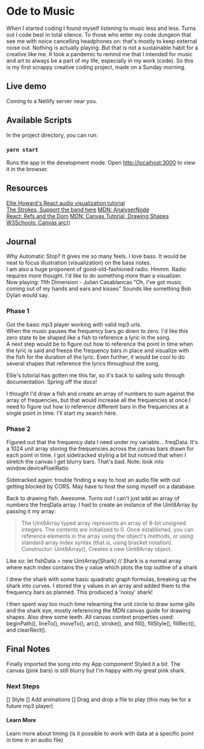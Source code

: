 # Ode to Music

When I started coding I found myself listening to music less and less. Turns out I code best in total silence. To those who enter my code dungeon that see me with noice cancelling headphones on: that's mostly to keep external noise out. Nothing is actually playing. But that is not a sustainable habit for a creative like me. It took a pandemic to remind me that I intended for music and art to always be a part of my life, especially in my work (code). So this is my first scrappy creative coding project, made on a  Sunday morning.

## Live demo

Coming to a Netlify server near you.

## Available Scripts

In the project directory, you can run:

### `yarn start`

Runs the app in the development mode.
Open [http://localhost:3000](http://localhost:3000) to view it in the browser.

## Resources

[Ellie Howard's React audio visualization tutorial](https://github.com/elliehoward/react-audio-visualization)  
[The Strokes, Support the band here](https://www.thestrokes.com/)
[MDN: AnalyserNode](https://developer.mozilla.org/en-US/docs/Web/API/AnalyserNode)  
[React: Refs and the Dom](https://reactjs.org/docs/refs-and-the-dom.html)
[MDN: Canvas Tutorial, Drawing Shapes](https://developer.mozilla.org/en-US/docs/Web/API/Canvas_API/Tutorial/Drawing_shapes)
[W3Schools: Canvas arc()](https://www.w3schools.com/tags/canvas_arc.asp)

## Journal

Why Automatic Stop? It gives me so many feels. I love bass. It would be neat to focus illustration (visualization) on the bass notes.  
I am also a huge proponent of good-old-fashioned radio. Hmmm. Radio requires more thought. I'd like to do something more than a visualizer.  
Now playing: 11th Dimension - Julian Casablancas "Oh, I've got music coming out of my hands and ears and kisses" Sounds like something Bob Dylan would say.  

### Phase 1

Got the basic mp3 player working with valid mp3 urls.  
When the music pauses the frequency bars go down to zero. I'd like this zero state to be shaped like a fish to reference a lyric in the song.  
A next step would be to figure out how to reference the point in time when the lyric is said and freeze the frequency bars in place and visualize with the fish for the duration of the lyric. Even further, it would be cool to do several shapes that reference the lyrics throughout the song.  

Ellie's tutorial has gotten me this far, so it's back to sailing solo through documentation. Spring off the docs!

I thought I'd draw a fish and create an array of numbers to sum against the array of frequencies, but that would increase all the frequencies at once.I need to figure out how to reference different bars in the frequencies at a single point in time. I'll start my search  here.

### Phase 2

Figured out that the frequency data I need under my variable... freqData. It's a 1024 unit array storing the frequencies across the canvas bars drawn for each point in time.
I got sidetracked styling a bit but noticed that when I stretch the canvas I get blurry bars. That's bad. Note: look into window.devicePixelRatio

Sidetracked again: trouble finding a way to host an audio file with out getting blocked by CORS. May have to host the song myself on a database.

Back to drawing fish.
Awesome. Turns out I can't just add an array of numbers the freqData array. I had to create an instance of the Uint8Array by passing it my array:
> The Uint8Array typed array represents an array of 8-bit unsigned integers. The contents are initialized to 0. Once established, you can reference elements in the array using the object's methods, or using standard array index syntax (that is, using bracket notation).
> Constructor: Uint8Array(), Creates a new Uint8Array object.

Like so: let fishData = new UintArray(Shark) // Shark is a normal array where each index contains the y value which plots the top outline of a shark

I drew the shark with some basic quadratic graph formulas, breaking up the shark into curves. I stored the y values in an array and added them to the frequency bars as planned. This produced a 'noisy' shark!

I then spent way too much time relearning the unit circle to draw some gills and the shark eye, mostly referencing the MDN canvas guide for drawing shapes. Also drew some teeth. All canvas context properties used: beginPath(), lineTo(), moveTo(), arc(), stroke(), and fill(), fillStyle(), fillRect(), and clearRect().

## Final Notes

Finally imported the song into my App component! Styled it a bit. The canvas (pink bars) is still blurry but I'm happy with my great pink shark.

### Next Steps

[] Style
[] Add animations
[] Drag and drop a file to play (this may be for a future mp3 player)

#### Learn More

Learn more about timing (is it possible to work with data at a specific point in time in an audio file)
